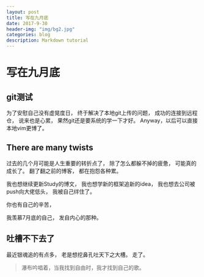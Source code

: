 ```yaml
---
layout: post
title: 写在九月底
date: 2017-9-30
header-img: "img/bg2.jpg"
categories: blog
description: Markdown tutorial
---
```


# 写在九月底

## git测试

为了安慰自己没有虚晃度日，
终于解决了本地git上传的问题，
成功的连接到远程仓，
说来也是心累，
果然git还是要系统的学一下才好。
Anyway，以后可以直接本地vim更博了。

## There are many twists

过去的几个月可能是人生重要的转折点了，
除了怎么都躲不掉的疲惫，
可能真的成长了。
翻了翻之前的博客，
都在抱怨各种累。

我也想继续更新Study的博文，
我也想学新的框架追新的idea，
我也想去公司被push向大佬低头，
我被自己绊住了。

你也有自己的辛苦，

我羡慕7月底的自己，
发自内心的那种。

## 吐槽不下去了

最近银魂追的有点多，
老是想挖鼻孔吐天下之大槽。
走了。

> 瀑布吟唱着，当我找到自由时，我才找到自己的歌。

